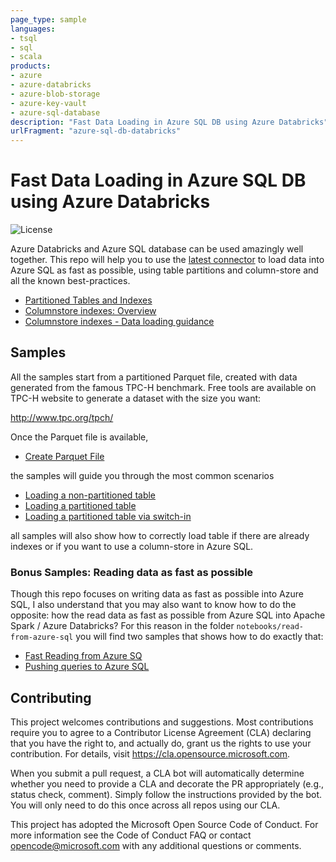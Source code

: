 ```yaml
---
page_type: sample
languages:
- tsql
- sql
- scala
products:
- azure
- azure-databricks
- azure-blob-storage
- azure-key-vault
- azure-sql-database
description: "Fast Data Loading in Azure SQL DB using Azure Databricks"
urlFragment: "azure-sql-db-databricks"
---
```


# Fast Data Loading in Azure SQL DB using Azure Databricks

![License](https://img.shields.io/badge/license-MIT-green.svg)

<!-- 
Guidelines on README format: https://review.docs.microsoft.com/help/onboard/admin/samples/concepts/readme-template?branch=master

Guidance on onboarding samples to docs.microsoft.com/samples: https://review.docs.microsoft.com/help/onboard/admin/samples/process/onboarding?branch=master

Taxonomies for products and languages: https://review.docs.microsoft.com/new-hope/information-architecture/metadata/taxonomies?branch=master
-->

Azure Databricks and Azure SQL database can be used amazingly well together. This repo will help you to use the [latest connector](https://github.com/microsoft/sql-spark-connector) to load data into Azure SQL as fast as possible, using table partitions and column-store and all the known best-practices.

- [Partitioned Tables and Indexes](https://docs.microsoft.com/en-us/sql/relational-databases/partitions/partitioned-tables-and-indexes)
- [Columnstore indexes: Overview](https://docs.microsoft.com/en-us/sql/relational-databases/indexes/columnstore-indexes-overview)
- [Columnstore indexes - Data loading guidance](https://docs.microsoft.com/en-us/sql/relational-databases/indexes/columnstore-indexes-data-loading-guidance)

## Samples

All the samples start from a partitioned Parquet file, created with data generated from the famous TPC-H benchmark. Free tools are available on TPC-H website to generate a dataset with the size you want:

http://www.tpc.org/tpch/

Once the Parquet file is available, 

- [Create Parquet File](./notebooks/00-create-parquet-file.ipynb)

the samples will guide you through the most common scenarios

- [Loading a non-partitioned table](./notebooks/01-load-into-single-table.ipynb)
- [Loading a partitioned table](./notebooks/01-load-into-partitioned-table.ipynb)
- [Loading a partitioned table via switch-in](./notebooks/03a-parallel-switch-in-load-into-partitioned-table-many.ipynb)

all samples will also show how to correctly load table if there are already indexes or if you want to use a column-store in Azure SQL.

### Bonus Samples: Reading data as fast as possible

Though this repo focuses on writing data as fast as possible into Azure SQL, I also understand that you may also want to know how to do the opposite: how the read data as fast as possible from Azure SQL into Apache Spark / Azure Databricks? For this reason in the folder `notebooks/read-from-azure-sql` you will find two samples that shows how to do exactly that:

- [Fast Reading from Azure SQ](./notebooks/read-from-azure-sql/fast-read.ipynb)
- [Pushing queries to Azure SQL](./notebooks/read-from-azurel-sql/push-down-queries.ipynb)

## Contributing

This project welcomes contributions and suggestions. Most contributions require you to agree to a Contributor License Agreement (CLA) declaring that you have the right to, and actually do, grant us the rights to use your contribution. For details, visit https://cla.opensource.microsoft.com.

When you submit a pull request, a CLA bot will automatically determine whether you need to provide a CLA and decorate the PR appropriately (e.g., status check, comment). Simply follow the instructions provided by the bot. You will only need to do this once across all repos using our CLA.

This project has adopted the Microsoft Open Source Code of Conduct. For more information see the Code of Conduct FAQ or contact opencode@microsoft.com with any additional questions or comments.
